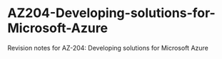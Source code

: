 # AZ204-Developing-solutions-for-Microsoft-Azure
Revision notes for AZ-204: Developing solutions for Microsoft Azure
